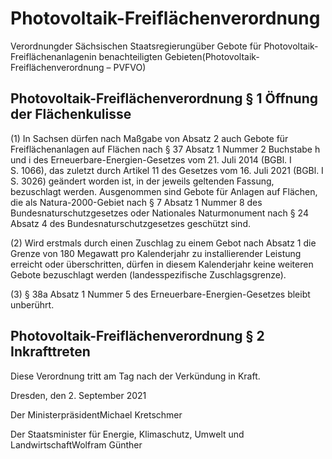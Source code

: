 # Photovoltaik-Freiflächenverordnung

Verordnungder Sächsischen Staatsregierungüber Gebote für Photovoltaik-Freiflächenanlagenin benachteiligten Gebieten(Photovoltaik-Freiflächenverordnung – PVFVO)

## Photovoltaik-Freiflächenverordnung § 1 Öffnung der Flächenkulisse

(1) In Sachsen dürfen nach Maßgabe von Absatz 2 auch Gebote für Freiflächenanlagen auf Flächen nach § 37 Absatz 1 Nummer 2 Buchstabe h und i des Erneuerbare-Energien-Gesetzes vom 21. Juli 2014 (BGBl. I S. 1066), das zuletzt durch Artikel 11 des Gesetzes vom 16. Juli 2021 (BGBl. I S. 3026) geändert worden ist, in der jeweils geltenden Fassung, bezuschlagt werden. Ausgenommen sind Gebote für Anlagen auf Flächen, die als Natura-2000-Gebiet nach § 7 Absatz 1 Nummer 8 des Bundesnaturschutzgesetzes oder Nationales Naturmonument nach § 24 Absatz 4 des Bundesnaturschutzgesetzes geschützt sind.

(2) Wird erstmals durch einen Zuschlag zu einem Gebot nach Absatz 1 die Grenze von 180 Megawatt pro Kalenderjahr zu installierender Leistung erreicht oder überschritten, dürfen in diesem Kalenderjahr keine weiteren Gebote bezuschlagt werden (landesspezifische Zuschlagsgrenze).

(3) § 38a Absatz 1 Nummer 5 des Erneuerbare-Energien-Gesetzes bleibt unberührt.


## Photovoltaik-Freiflächenverordnung § 2 Inkrafttreten

Diese Verordnung tritt am Tag nach der Verkündung in Kraft.

Dresden, den 2. September 2021

Der MinisterpräsidentMichael Kretschmer

Der Staatsminister für Energie, Klimaschutz, Umwelt und LandwirtschaftWolfram Günther

